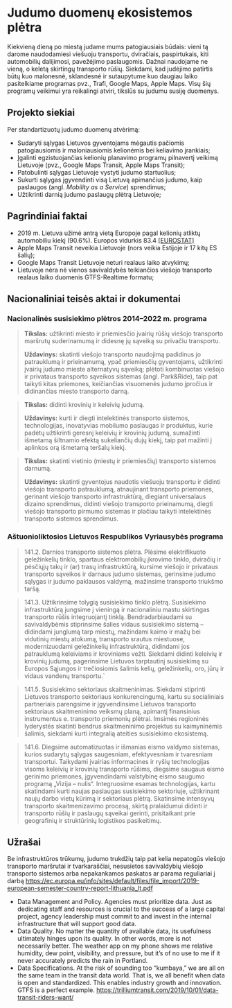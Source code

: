 # Judumo duomenų ekosistemos plėtra

Kiekvieną dieną po miestą judame mums patogiausiais būdais: vieni tą darome naudodamiesi viešuoju transportu,
dviračiais, paspirtukais, kiti automobilių dalijimosi, pavežėjimo paslaugomis. Dažnai naudojame ne vieną, o keletą
skirtingų transporto rūšių. Siekdami, kad judėjimo patirtis būtų kuo malonesnė, sklandesnė ir sutaupytume kuo daugiau
laiko pasitelkiame programas pvz., Trafi, Google Maps, Apple Maps. Visų šių programų veikimui yra reikalingi atviri,
tikslūs su judumu susiję duomenys.

## Projekto siekiai

Per standartizuotų judumo duomenų atvėrimą:
- Sudaryti sąlygas Lietuvos gyventojams mėgautis pačiomis patogiausiomis ir maloniausiomis kelionėmis bei keliavimo įrankiais;
- Įgalinti egzistuojančias kelionių planavimo programų pilnavertį veikimą Lietuvoje (pvz., Google Maps Transit, Apple
  Maps Transit);
- Patobulinti sąlygas Lietuvoje vystyti judumo startuolius;
- Sukurti sąlygas įgyvendinti visą Lietuvą apimančius judumo, kaip paslaugos (angl. *Mobility as a Service*) sprendimus;
- Užtikrinti darnią judumo paslaugų plėtrą Lietuvoje;

## Pagrindiniai faktai

- 2019 m. Lietuva užimė antrą vietą Europoje pagal kelionių atliktų automobiliu kiekį (90.6%). Europos vidurkis
  83.4 [[EUROSTAT]](https://ec.europa.eu/eurostat/databrowser/bookmark/90c56a68-63d2-42dc-9318-d89219a00517?lang=en)
- Apple Maps Transit neveikia Lietuvoje (nors veikia Estijoje ir 17 kitų ES šalių);
- Google Maps Transit Lietuvoje neturi realaus laiko atvykimų;
- Lietuvoje nėra nė vienos savivaldybės teikiančios viešojo transporto realaus laiko duomenis GTFS-Realtime formatu;

## Nacionaliniai teisės aktai ir dokumentai

### Nacionalinės susisiekimo plėtros 2014–2022 m. programa

> **Tikslas:** užtikrinti miesto ir priemiesčio įvairių rūšių viešojo transporto maršrutų suderinamumą ir didesnę jų sąveiką su privačiu transportu.
>
> **Uždavinys:** skatinti viešojo transporto naudojimą padidinus jo patrauklumą ir prieinamumą, ypač priemiesčių gyventojams, užtikrinti įvairių judumo mieste alternatyvų sąveiką; plėtoti kombinuotas viešojo ir privataus transporto sąveikos sistemas (angl. Park&Ride), taip pat taikyti kitas priemones, keičiančias visuomenės judumo įpročius ir didinančias miesto transporto darną.

> **Tikslas:** didinti krovinių ir keleivių judumą.
>
> **Uždavinys:** kurti ir diegti intelektinės transporto sistemos, technologijas, inovatyvias mobilumo paslaugas ir produktus, kurie padėtų užtikrinti geresnį keleivių ir krovinių judumą, sumažinti išmetamą šiltnamio efektą sukeliančių dujų kiekį, taip pat mažinti į aplinkos orą išmetamą teršalų kiekį.

> **Tikslas:** skatinti vietinio (miestų ir priemiesčių) transporto sistemos darnumą.
>
> **Uždavinys:** skatinti gyventojus naudotis viešuoju transportu ir didinti viešojo transporto patrauklumą, atnaujinant transporto priemones, gerinant viešojo transporto infrastruktūrą, diegiant universalaus dizaino sprendimus, didinti viešojo transporto prieinamumą, diegti viešojo transporto pirmumo sistemas ir plačiau taikyti intelektinės transporto sistemos sprendimus.

### Aštuonioliktosios Lietuvos Respublikos Vyriausybės programa

> 141.2. Darnios transporto sistemos plėtra. Plėsime elektrifikuoto geležinkelių tinklo, spartaus elektromobilių įkrovimo tinklo, dviračių ir pėsčiųjų takų ir (ar) trasų infrastruktūrą, kursime viešojo ir privataus transporto sąveikos ir darnaus judumo sistemas, gerinsime judumo sąlygas ir judumo paklausos valdymą, mažinsime transporto triukšmo taršą.


> 141.3. Užtikrinsime tolygią susisiekimo tinklo plėtrą. Susisiekimo infrastruktūrą jungsime į vieningą ir nacionaliniu mastu skirtingas transporto rūšis integruojantį tinklą. Bendradarbiaudami su savivaldybėmis stiprinsime šalies vidaus susisiekimo sistemą – didindami junglumą tarp miestų, mažindami kaimo ir mažų bei vidutinių miestų atokumą, transporto srautus miestuose, modernizuodami geležinkelių infrastruktūrą, didindami jos patrauklumą keleiviams ir kroviniams vežti. Siekdami didinti keleivių ir krovinių judumą, pagerinsime Lietuvos tarptautinį susisiekimą su Europos Sąjungos ir trečiosiomis šalimis kelių, geležinkelių, oro, jūrų ir vidaus vandenų transportu.`

> 141.5. Susisiekimo sektoriaus skaitmeninimas. Siekdami stiprinti Lietuvos transporto sektoriaus konkurencingumą, kartu su socialiniais partneriais parengsime ir įgyvendinsime Lietuvos transporto sektoriaus skaitmeninimo veiksmų planą, apimantį finansinius instrumentus e. transporto priemonių plėtrai. Imsimės regioninės lyderystės skatinti bendrus skaitmeninimo projektus su kaimyninėmis šalimis, siekdami kurti integralią ateities susisiekimo ekosistemą.

> 141.6. Diegsime automatizuotas ir išmanias eismo valdymo sistemas, kurios sudarytų sąlygas saugesniam, efektyvesniam ir tvaresniam transportui. Taikydami įvairias informacines ir ryšių technologijas visoms keleivių ir krovinių transporto rūšims, diegsime saugaus eismo gerinimo priemones, įgyvendindami valstybinę eismo saugumo programą „Vizija – nulis“. Integruosime esamas technologijas, kartu skatindami kurti naujas paslaugas susisiekimo sektoriuje, užtikrinant naujų darbo vietų kūrimą ir sektoriaus plėtrą. Skatinsime intensyvų transporto skaitmenizavimo procesą, skirtą pralaidumui didinti ir transporto rūšių ir paslaugų sąveikai gerinti, prisitaikant prie geografinių ir struktūrinių logistikos pasikeitimų.

## Užrašai

Be infrastruktūros trūkumų, judumo trukdžių taip pat kelia nepatogūs viešojo transporto maršrutai ir tvarkaraščiai,
nesusietos savivaldybių viešojo transporto sistemos arba nepakankamos paskatos ar parama reguliariai į
darbą https://ec.europa.eu/info/sites/default/files/file_import/2019-european-semester-country-report-lithuania_lt.pdf

- Data Management and Policy. Agencies must prioritize data. Just as dedicating staff and resources is crucial to the
  success of a large capital project, agency leadership must commit to and invest in the internal infrastructure that
  will support good data.
- Data Quality. No matter the quantity of available data, its usefulness ultimately hinges upon its quality. In other
  words, more is not necessarily better. The weather app on my phone shows me relative humidity, dew point, visibility,
  and pressure, but it’s of no use to me if it never accurately predicts the rain in Portland.
- Data Specifications. At the risk of sounding too “kumbaya,” we are all on the same team in the transit data world.
  That is, we all benefit when data is open and standardized. This enables industry growth and innovation. GTFS is a
  perfect example.
  https://trilliumtransit.com/2019/10/01/data-transit-riders-want/
